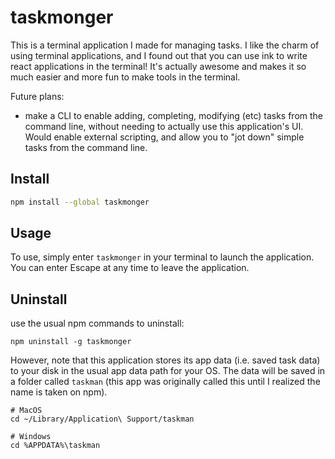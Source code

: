# taskmonger

This is a terminal application I made for managing tasks. I like the charm of using terminal applications, and I found out that you can use ink to write react applications in the terminal! It's actually awesome and makes it so much easier and more fun to make tools in the terminal.

Future plans:

- make a CLI to enable adding, completing, modifying (etc) tasks from the command line, without needing to actually use this application's UI. Would enable external scripting, and allow you to "jot down" simple tasks from the command line.

## Install

```bash
npm install --global taskmonger
```

## Usage

To use, simply enter `taskmonger` in your terminal to launch the application. You can enter Escape at any time to leave the application.

## Uninstall

use the usual npm commands to uninstall:

```shell
npm uninstall -g taskmonger
```

However, note that this application stores its app data (i.e. saved task data) to your disk in the usual app data path for your OS.
The data will be saved in a folder called `taskman` (this app was originally called this until I realized the name is taken on npm).

```shell
# MacOS
cd ~/Library/Application\ Support/taskman

# Windows
cd %APPDATA%\taskman
```
